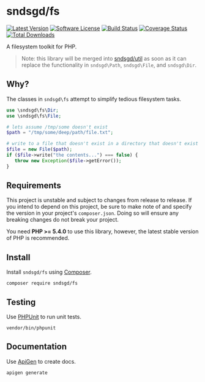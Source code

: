 # sndsgd/fs

[![Latest Version](https://img.shields.io/github/release/sndsgd/sndsgd-fs.svg?style=flat-square)](https://github.com/sndsgd/sndsgd-fs/releases)
[![Software License](https://img.shields.io/badge/license-MIT-brightgreen.svg?style=flat-square)](https://github.com/sndsgd/sndsgd-fs/LICENSE)
[![Build Status](https://img.shields.io/travis/sndsgd/sndsgd-fs/master.svg?style=flat-square)](https://travis-ci.org/sndsgd/sndsgd-fs)
[![Coverage Status](https://img.shields.io/coveralls/sndsgd/sndsgd-fs.svg?style=flat-square)](https://coveralls.io/r/sndsgd/sndsgd-fs?branch=master)
[![Total Downloads](https://img.shields.io/packagist/dt/sndsgd/fs.svg?style=flat-square)](https://packagist.org/packages/sndsgd/fs)

A filesystem toolkit for PHP.

> Note: this library will be merged into [sndsgd/util](https://github.com/sndsgd/sndsgd-util) as soon as it can replace the functionality in `sndsgd\Path`, `sndsgd\File`, and `sndsgd\Dir`.

## Why?

The classes in `sndsgd\fs` attempt to simplify tedious filesystem tasks.

```php
use \sndsgd\fs\Dir;
use \sndsgd\fs\File;

# lets assume /tmp/some doesn't exist
$path = "/tmp/some/deep/path/file.txt";

# write to a file that doesn't exist in a directory that doesn't exist
$file = new File($path);
if ($file->write("the contents...") === false) {
   throw new Exception($file->getError());
}
```


## Requirements

This project is unstable and subject to changes from release to release. If you intend to depend on this project, be sure to make note of and specify the version in your project's `composer.json`. Doing so will ensure any breaking changes do not break your project.

You need **PHP >= 5.4.0** to use this library, however, the latest stable version of PHP is recommended.


## Install

Install `sndsgd/fs` using [Composer](https://getcomposer.org/).

```
composer require sndsgd/fs
```


## Testing

Use [PHPUnit](https://phpunit.de/) to run unit tests.

```
vendor/bin/phpunit
```


## Documentation

Use [ApiGen](http://apigen.org/) to create docs.

```
apigen generate
```
